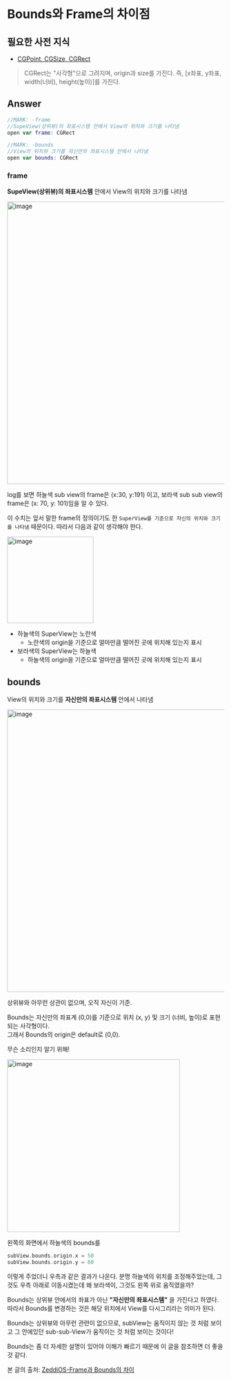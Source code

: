 # Bounds와 Frame의 차이점

## 필요한 사전 지식
* [CGPoint, CGSize, CGRect](https://zeddios.tistory.com/201)

> CGRect는 "사각형"으로 그려지며, origin과 size를 가진다. 즉, [x좌표, y좌표, width(너비), height(높이)]를 가진다.    


## Answer


```swift
//MARK: -frame
//SupeView(상위뷰)의 좌표시스템 안에서 View의 위치와 크기를 나타냄
open var frame: CGRect

//MARK: -bounds
//View의 위치와 크기를 자신만의 좌표시스템 안에서 나타냄
open var bounds: CGRect
```

### frame
**SupeView(상위뷰)의 좌표시스템** 안에서 View의 위치와 크기를 나타냄

<img width="654" alt="image" src="https://user-images.githubusercontent.com/42789819/111126763-6762c380-85b6-11eb-9078-285704d7e888.png">

log를 보면 하늘색 sub view의 frame은 (x:30, y:191) 이고, 보라색 sub sub view의 frame은 (x: 70, y: 101)임을 알 수 있다.  

이 수치는 앞서 말한 frame의 정의이기도 한 `SuperView를 기준으로 자신의 위치와 크기를 나타냄` 때문이다. 따라서 다음과 같이 생각해야 한다.  


<img width="200" alt="image" src="https://user-images.githubusercontent.com/42789819/111127385-20290280-85b7-11eb-8249-5d0062ae798b.png">

* 하늘색의 SuperView는 노란색
    * 노란색의 origin을 기준으로 얼마만큼 떨어진 곳에 위치해 있는지 표시 
* 보라색의 SuperView는 하늘색
    * 하늘색의 origin을 기준으로 얼마만큼 떨어진 곳에 위치해 있는지 표시



## bounds
View의 위치와 크기를 **자신만의 좌표시스템** 안에서 나타냄

<img width="654" alt="image" src="https://user-images.githubusercontent.com/42789819/111127822-962d6980-85b7-11eb-9c4f-4ca4a977d0cf.png">

상위뷰와 아무런 상관이 없으며, 오직 자신이 기준.  


Bounds는 자신만의 좌표계 (0,0)를 기준으로 위치 (x, y) 및 크기 (너비, 높이)로 표현되는 사각형이다.  
그래서 Bounds의 origin은 default로 (0,0).  


무슨 소리인지 알기 위해!

<img width="400" alt="image" src="https://user-images.githubusercontent.com/42789819/111129867-ec9ba780-85b9-11eb-902e-83c56c5c6351.png">


왼쪽의 화면에서 하늘색의 bounds를 

```swift
subView.bounds.origin.x = 50
subView.bounds.origin.y = 60
```
이렇게 주었더니 우측과 같은 결과가 나온다. 분명 하늘색의 위치를 조정해주었는데, 그것도 우측 아래로 이동시켰는데 왜 보라색이, 그것도 왼쪽 위로 움직였을까?  


Bounds는 상위뷰 안에서의 좌표가 아닌 **"자신만의 좌표시스템"** 을 가진다고 하였다. 따라서 Bounds를 변경하는 것은 해당 위치에서 View를 다시그리라는 의미가 된다.  


Bounds는 상위뷰와 아무런 관련이 없으므로, subView는 움직이지 않는 것 처럼 보이고 그 안에있던 sub-sub-View가 움직이는 것 처럼 보이는 것이다!


Bounds는 좀 더 자세한 설명이 있어야 이해가 빠르기 때문에 이 글을 참조하면 더 좋을 것 같다.


본 글의 출처: [ZeddiOS-Frame과 Bounds의 차이](https://zeddios.tistory.com/203)